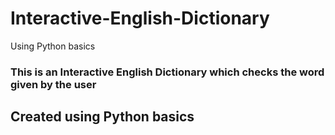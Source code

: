 # Interactive-English-Dictionary
Using Python basics
### This is an Interactive English Dictionary which checks the word given by the user
## Created using Python basics
